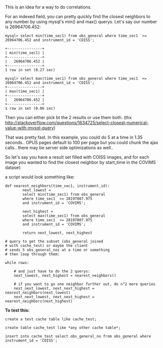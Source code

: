 This is an idea for a way to do correlations.

For an indexed field, you can pretty quickly find the closest neighbors to any number by using mysql's min() and max() querys. Let's say our number is 26964706.452:

    mysql> select min(time_sec1) from obs_general where time_sec1  >= 26964706.452 and instrument_id = 'COISS';

    +----------------+
    | min(time_sec1) |
    +----------------+
    |   26964706.452 |
    +----------------+
    1 row in set (0.27 sec)

    mysql> select max(time_sec1) from obs_general where time_sec1  <=  26964706.452 and instrument_id = 'COISS';
    +----------------+
    | max(time_sec1) |
    +----------------+
    |   26964706.452 |
    +----------------+
    1 row in set (0.06 sec)

Then you can either pick bt the 2 results or use them both. (thx <http://stackoverflow.com/questions/1634725/select-closest-numerical-value-with-mysql-query>)

That was pretty fast. In this example, you could do 5 at a time in 1.35 seconds.. OPUS pages default to 100 per page but you could chunk the ajax calls.. there may be server side optimizations as well..

So let's say you have a result set filled with COISS images, and for each image you wanted to find the closest neighbor by start_time in the COVIMS dataset:

a script would look something like:

    def nearest_neighbors(time_sec1, instrument_id):
            next_lowest =
            select min(time_sec1) from obs_general
            where time_sec1  >= 28197007.975
            and instrument_id = 'COVIMS';

            next_highest =
            select max(time_sec1) from obs_general
            where time_sec1  <= 28197007.975
            and instrument_id = 'COVIMS';

            return next_lowest, next_highest

    # query to get the subset (obs_general joined
    # with cache_test) or maybe the client
    # sends 5 obs_general_nos at a time or something
    # then loop through them:

    while rows:

        # and just have to do the 2 querys:
        next_lowest, next_highest = nearest_neighbors()

        # if you want to go one neighbor further out, do n^2 more queries
        next_next_lowest, next_next_highest = nearest_neighbors(next_lowest)
        next_next_lowest, next_next_highest = nearest_neighbors(next_highest)


<b>To test this:</b>

    create a test cache table like cache_test;

    create table cache_test like *any other cache table*;

    insert into cache_test select obs_general_no from obs_general where instrument_id = 'COISS';


